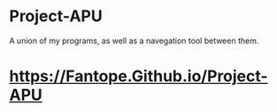 # Project-APU
A union of my programs, as well as a navegation tool between them.
# https://Fantope.Github.io/Project-APU
